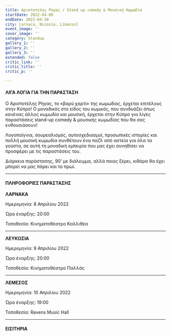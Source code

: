 ```yaml
---
title: Αριστοτελης Ρηγας / Stand up comedy & Μουσική Κωμωδία
startDate: 2022-04-08
endDate: 2022-04-10
city: Larnaca, Nicosia, Limassol
event_image: ''
cover_image: ''
category: Standup
gallery_1: ''
gallery_2: ''
gallery_3: ''
extended: false
critic_link: ''
critic_title: ''
critic_p: ''

---
```

#### ΛΙΓΑ ΛΟΓΙΑ ΓΙΑ ΤΗΝ ΠΑΡΑΣΤΑΣΗ

Ο Αριστοτέλης Ρήγας, το «βαρύ χαρτί» της κωμωδίας, έρχεται επιτέλους στην Κύπρο! Ο μοναδικός στο είδος του κωμικός, που συνδυάζει όπως κανένας άλλος κωμωδία και μουσική, έρχεται στην Κύπρο για λίγες παραστάσεις stand-up comedy & μουσικής κωμωδίας που θα σας ενθουσιάσουν!

Λογοπαίγνια, σουρεαλισμός, αυτοσχεδιασμοί, προσωπικές ιστορίες και πολλή μουσική κωμωδία συνθέτουν ένα παζλ από αστεία για όλα τα γούστα, σε αυτή τη μοναδική εμπειρία που μας έχει συνηθίσει να προσφέρει με τις παραστάσεις του.

Διάρκεια παράστασης, 90’ με διάλειμμα, αλλά ποιος ξέρει, κιθάρα θα έχει μπορεί να μας πάρει και το πρωί.

***

#### ΠΛΗΡΟΦΟΡΙΕΣ ΠΑΡΑΣΤΑΣΗΣ

**ΛΑΡΝΑΚΑ**

Ημερομηνία: 8 Απριλίου 2022

Ώρα έναρξης: 20:00

Τοποθεσία: Κινηματοθέατρο Καλλιθέα

***

**ΛΕΥΚΩΣΙΑ**

Ημερομηνία: 9 Απριλίου 2022

Ώρα έναρξης: 20:00

Τοποθεσία: Κινηματοθέατρο Παλλάς

***

**ΛΕΜΕΣΟΣ**

Ημερομηνία: 10 Απριλίου 2022

Ώρα έναρξης: 19:00

Τοποθεσία: Ravens Music Hall

***

#### ΕΙΣΙΤΗΡΙΑ